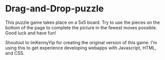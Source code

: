 # Drag-and-Drop-puzzle
This puzzle game takes place on a 5x5 board. Try to use the pieces on the bottom of the page to complete the picture in the fewest moves possible.
Good luck and have fun!


Shoutout to ImKennyYip for creating the original version of this game. I'm using this to get experience developing webapps with Javascript, HTML, and CSS.

